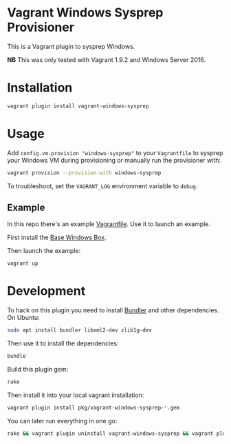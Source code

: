 # Vagrant Windows Sysprep Provisioner

This is a Vagrant plugin to sysprep Windows.

**NB** This was only tested with Vagrant 1.9.2 and Windows Server 2016.

# Installation

```bash
vagrant plugin install vagrant-windows-sysprep
```

# Usage

Add `config.vm.provision "windows-sysprep"` to your `Vagrantfile` to sysprep your
Windows VM during provisioning or manually run the provisioner with:

```bash
vagrant provision --provision-with windows-sysprep
```

To troubleshoot, set the `VAGRANT_LOG` environment variable to `debug`.

## Example

In this repo there's an example [Vagrantfile](Vagrantfile). Use it to launch
an example.

First install the [Base Windows Box](https://github.com/rgl/windows-2016-vagrant).

Then launch the example:

```bash
vagrant up
```

# Development

To hack on this plugin you need to install [Bundler](http://bundler.io/)
and other dependencies. On Ubuntu:

```bash
sudo apt install bundler libxml2-dev zlib1g-dev
```

Then use it to install the dependencies:

```bash
bundle
```

Build this plugin gem:

```bash
rake
```

Then install it into your local vagrant installation:

```bash
vagrant plugin install pkg/vagrant-windows-sysprep-*.gem
```

You can later run everything in one go:

```bash
rake && vagrant plugin uninstall vagrant-windows-sysprep && vagrant plugin install pkg/vagrant-windows-sysprep-*.gem
```
